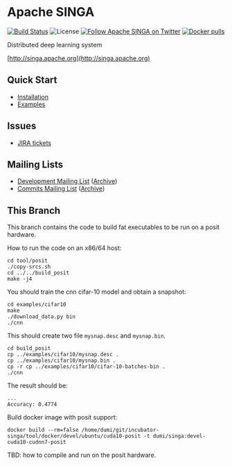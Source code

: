 <!--
    Licensed to the Apache Software Foundation (ASF) under one
    or more contributor license agreements.  See the NOTICE file
    distributed with < this work for additional information
    regarding copyright ownership.  The ASF licenses this file
    to you under the Apache License, Version 2.0 (the
    "License"); you may not use this file except in compliance
    with the License.  You may obtain a copy of the License at

      http://www.apache.org/licenses/LICENSE-2.0

    Unless required by applicable law or agreed to in writing,
    software distributed under the License is distributed on an
    "AS IS" BASIS, WITHOUT WARRANTIES OR CONDITIONS OF ANY
    KIND, either express or implied.  See the License for the
    specific language governing permissions and limitations
    under the License.
-->
# Apache SINGA

[![Build Status](https://travis-ci.org/apache/incubator-singa.png)](https://travis-ci.org/apache/incubator-singa)
![License](http://img.shields.io/:license-Apache%202.0-blue.svg)
[![Follow Apache SINGA on Twitter](https://img.shields.io/twitter/follow/apachesinga.svg?style=social&label=Follow)](https://twitter.com/ApacheSinga)
[![Docker pulls](https://img.shields.io/docker/pulls/apache/singa.svg)](https://hub.docker.com/r/apache/singa/)

Distributed deep learning system

[http://singa.apache.org](http://singa.apache.org)

## Quick Start

* [Installation](doc/en/docs/installation.md)
* [Examples](examples)

## Issues

* [JIRA tickets](https://issues.apache.org/jira/browse/SINGA)

## Mailing Lists

* [Development Mailing List](mailto:dev-subscribe@singa.incubator.apache.org) ([Archive](http://mail-archives.apache.org/mod_mbox/singa-dev/))
* [Commits Mailing List](mailto:commits-subscribe@singa.incubator.apache.org) ([Archive](http://mail-archives.apache.org/mod_mbox/singa-commits/))

## This Branch

This branch contains the code to build fat executables to be run on a posit hardware.

How to run the code on an x86/64 host:

```
cd tool/posit
./copy-srcs.sh
cd ../../build_posit
make -j4
```

You should train the cnn cifar-10 model and obtain a snapshot:

```
cd examples/cifar10
make
./download_data.py bin
./cnn
```

This should create two file ``mysnap.desc`` and ``mysnap.bin``.

```
cd build_posit
cp ../examples/cifar10/mysnap.desc .
cp ../examples/cifar10/mysnap.bin .
cp -r cp ../examples/cifar10/cifar-10-batches-bin .
./cnn
```

The result should be:

```
...
Accuracy: 0.4774
```

Build docker image with posit support:

```
docker build --rm=false /home/dumi/git/incubator-singa/tool/docker/devel/ubuntu/cuda10-posit -t dumi/singa:devel-cuda10-cudnn7-posit
```

TBD: how to compile and run on the posit hardware.
